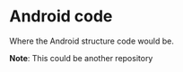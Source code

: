 # Android code

Where the Android structure code would be.

**Note**: This could be another repository

